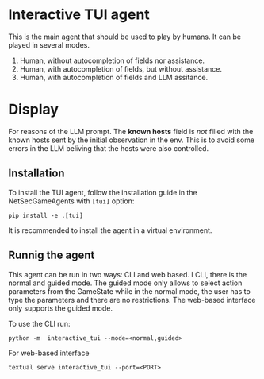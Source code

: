 # Interactive TUI agent

This is the main agent that should be used to play by humans. It can be played in several modes.

1. Human, without autocompletion of fields nor assistance.
2. Human, with autocompletion of fields, but without assistance.
3. Human, with autocompletion of fields and LLM assitance.

# Display
For reasons of the LLM prompt. The **known hosts** field is _not_ filled with the known hosts sent by the initial observation in the env. This is to avoid some errors in the LLM beliving that the hosts were also controlled.

## Installation
To install the TUI agent, follow the installation guide in the NetSecGameAgents with `[tui]` option:

```
pip install -e .[tui]
```
It is recommended to install the agent in a virtual environment.

## Runnig the agent
This agent can be run in two ways: CLI and web based. I CLI, there is the normal and guided mode. The guided mode only allows to select action parameters from the GameState while in the normal mode, the user has to type the parameters and there are no restrictions. The web-based interface only supports the guided mode.

To use the CLI run:
```
python -m  interactive_tui --mode=<normal,guided>
```

For web-based interface
```
textual serve interactive_tui --port=<PORT>